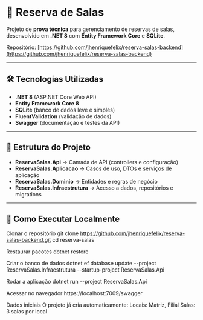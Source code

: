 # 📅 Reserva de Salas

Projeto de **prova técnica** para gerenciamento de reservas de salas, desenvolvido em **.NET 8** com **Entity Framework Core** e **SQLite**.

Repositório: [https://github.com/jhenriquefelix/reserva-salas-backend](https://github.com/jhenriquefelix/reserva-salas-backend)

---

## 🛠 Tecnologias Utilizadas
- **.NET 8** (ASP.NET Core Web API)
- **Entity Framework Core 8**
- **SQLite** (banco de dados leve e simples)
- **FluentValidation** (validação de dados)
- **Swagger** (documentação e testes da API)

---

## 📂 Estrutura do Projeto
- **ReservaSalas.Api** → Camada de API (controllers e configuração)
- **ReservaSalas.Aplicacao** → Casos de uso, DTOs e serviços de aplicação
- **ReservaSalas.Dominio** → Entidades e regras de negócio
- **ReservaSalas.Infraestrutura** → Acesso a dados, repositórios e migrations

---

## 🚀 Como Executar Localmente

Clonar o repositório
git clone https://github.com/jhenriquefelix/reserva-salas-backend.git
cd reserva-salas

Restaurar pacotes
dotnet restore

Criar o banco de dados
dotnet ef database update --project ReservaSalas.Infraestrutura --startup-project ReservaSalas.Api

Rodar a aplicação
dotnet run --project ReservaSalas.Api

Acessar no navegador
https://localhost:7009/swagger

Dados iniciais
O projeto já cria automaticamente:
Locais: Matriz, Filial
Salas: 3 salas por local


